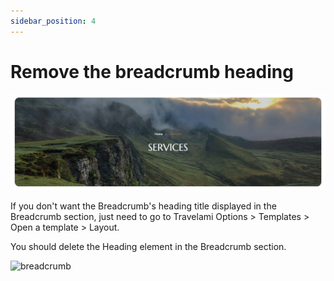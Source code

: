 ```yaml
---
sidebar_position: 4
---
```

# Remove the breadcrumb heading

![breadcrumb](./img/breadcrumb-title.jpeg)

If you don't want the Breadcrumb's heading title displayed in the Breadcrumb section, just need to go to Travelami Options > Templates > Open a template > Layout.

You should delete the Heading element in the Breadcrumb section. 

![breadcrumb](./img/heading.avif)